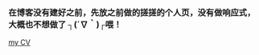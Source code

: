 ﻿### 在博客没有建好之前，先放之前做的搓搓的个人页，没有做响应式，大概也不想做了 ┐(´∇｀)┌喂！
[my CV](https://catsuger.github.io/my-CV/CV/CV1.0.html)

